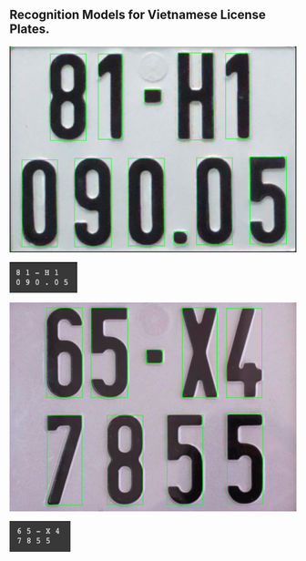 ## Recognition Models for Vietnamese License Plates.

![Plate1](./images/plate_1.jpg)

![Result1](./images/result_1.jpg)

![Plate2](./images/plate_2.jpg)

![Result2](./images/result_2.jpg)
